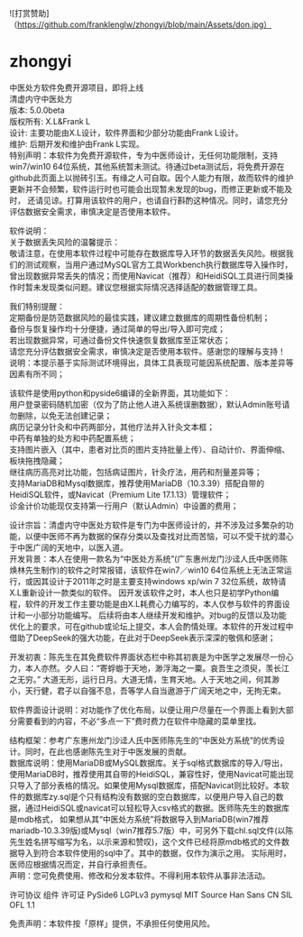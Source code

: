 ![打赏赞助]（https://github.com/franklenglw/zhongyi/blob/main/Assets/don.jpg）

# zhongyi
中医处方软件免费开源项目，即将上线  
清虚内守中医处方  
版本: 5.0.0beta  
版权所有: X.L&Frank L   
设计: 主要功能由X.L设计，软件界面和少部分功能由Frank L设计。   
维护: 后期开发和维护由Frank L实现。   
特别声明：本软件为免费开源软件，专为中医师设计，无任何功能限制，支持win7/win10 64位系统，其他系统暂未测试。待通过beta测试后，将免费开源在github此页面上以抛砖引玉。有缘之人可自取。因个人能力有限，故而软件的维护更新并不会频繁，软件运行时也可能会出现暂未发现的bug，而修正更新或不能及时， 还请见谅。打算用该软件的用户，也请自行斟酌这种情况。同时，请您充分评估数据安全需求，审慎决定是否使用本软件。   

软件说明：   
关于数据丢失风险的温馨提示：   
敬请注意，在使用本软件过程中可能存在数据库导入环节的数据丢失风险。根据我们的测试观察，当用户通过MySQL官方工具Workbench执行数据库导入操作时，曾出现数据异常丢失的情况；而使用Navicat（推荐）和HeidiSQL工具进行同类操作时暂未发现类似问题。建议您根据实际情况选择适配的数据管理工具。     

我们特别提醒：   
定期备份是防范数据风险的最佳实践，建议建立数据库的周期性备份机制；   
备份与恢复操作均十分便捷，通过简单的导出/导入即可完成；   
若出现数据异常，可通过备份文件快速恢复数据库至正常状态；     
请您充分评估数据安全需求，审慎决定是否使用本软件。感谢您的理解与支持！   
说明：本提示基于实际测试环境得出，具体工具表现可能因系统配置、版本差异等因素有所不同；   

该软件是使用python和pyside6编译的全新界面，其功能如下：   
用户登录密码随机加密（仅为了防止他人进入系统误删数据），默认Admin账号请勿删除，以免无法创建记录；   
病历记录分针灸和中药两部分，其他疗法并入针灸文本框；   
中药有单独的处方和中药配置系统；   
支持图片嵌入（其中，患者对比页的图片支持批量上传）、自动计价、界面伸缩、板块拖拽隐藏；   
继往病历高亮对比功能，包括病证图片，针灸疗法，用药和剂量差异等；   
支持MariaDB和Mysql数据库，推荐使用MariaDB（10.3.39）搭配自带的HeidiSQL软件，或Navicat（Premium Lite 17.1.13）管理软件；   
诊金计价功能现仅支持第一行用户（默认Admin）中设置的费用；   

设计宗旨：清虚内守中医处方软件是专门为中医师设计的，并不涉及过多繁杂的功能，以便中医师不再为数据的保存分类以及查找对比而苦恼，可以不受干扰的潜心于中医广阔的天地中，以医入道。   
开发背景：本人在使用一款名为“中医处方系统”(广东惠州龙门沙迳人氏中医师陈焕林先生制作)的软件之时常报错，该软件在win7／win10 64位系统上无法正常运行，或因其设计于2011年之时是主要支持windows xp/win 7 32位系统，故特请X.L重新设计一款类似的软件。 因开发该软件之时，本人也只是初学Python编程，软件的开发工作主要功能是由X.L耗费心力编写的，本人仅参与软件的界面设计和一小部分功能编写。 后续将由本人继续开发和维护。对bug的反馈以及功能优化上的要求，可在github或论坛上提交，本人会酌情处理。本软件的开发过程中借助了DeepSeek的强大功能，在此对于DeepSeek表示深深的敬佩和感谢；   

开发初衷：陈先生在其免费软件界面状态栏中称其初衷是为中医学之发展尽一份心力，本人亦然。夕人曰：“寄蜉蝣于天地，渺浮海之一粟。哀吾生之须臾，羡长江之无穷。” 大道无形，运行日月。大道无情，生育天地。人于天地之间，何其渺小，天行健，君子以自强不息，吾等学人自当遨游于广阔天地之中，无拘无束。   

软件界面设计说明：对功能作了优化布局，以便让用户尽量在一个界面上看到大部分需要看到的内容，不必“多点一下”费时费力在软件中隐藏的菜单里找。  

结构框架：参考广东惠州龙门沙迳人氏中医师陈先生的“中医处方系统”的优秀设计。同时，在此也感谢陈先生对于中医发展的贡献。   
数据库说明：使用MariaDB或MySQL数据库。关于sql格式数据库的导入/导出，使用MariaDB时，推荐使用其自带的HeidiSQL，兼容性好，使用Navicat可能出现只导入了部分表格的情况。如果使用Mysql数据库，搭配Navicat则比较好。本软件的数据库zy.sql是个只有结构没有数据的空白数据库，以便用户导入自己的数据，通过HeidiSQL或navicat可以轻松导入csv格式的数据。医师陈先生的数据库是mdb格式， 如果想从其“中医处方系统”将数据导入到MariaDB(win7推荐mariadb-10.3.39版)或Mysql（win7推荐5.7版）中，可另外下载chl.sql文件(以陈先生姓名拼写缩写为名，以示来源和赞叹)，这个文件已经将原mdb格式的文件数据导入到符合本软件使用的sql中了。其中的数据，仅作为演示之用。 实际用时，医师应根据情况而定，并自行承担责任。   
声明：您可免费使用、修改和分发本软件。不得利用本软件从事非法活动。   

许可协议 
组件
许可证
PySide6
LGPLv3
pymysql
MIT
Source Han Sans CN
SIL OFL 1.1

免责声明：本软件按「原样」提供，不承担任何使用风险。 
